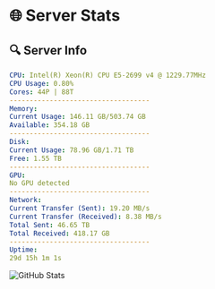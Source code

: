 # 🌐 Server Stats
## 🔍 Server Info
```yaml
CPU: Intel(R) Xeon(R) CPU E5-2699 v4 @ 1229.77MHz
CPU Usage: 0.80%
Cores: 44P | 88T
-----------------------------------
Memory:
Current Usage: 146.11 GB/503.74 GB
Available: 354.18 GB
-----------------------------------
Disk:
Current Usage: 78.96 GB/1.71 TB
Free: 1.55 TB
-----------------------------------
GPU:
No GPU detected
-----------------------------------
Network:
Current Transfer (Sent): 19.20 MB/s
Current Transfer (Received): 8.38 MB/s
Total Sent: 46.65 TB
Total Received: 418.17 GB
-----------------------------------
Uptime:
29d 15h 1m 1s
```
![GitHub Stats](https://img.shields.io/badge/Updated-2025-04-06_12:23:50-blue)